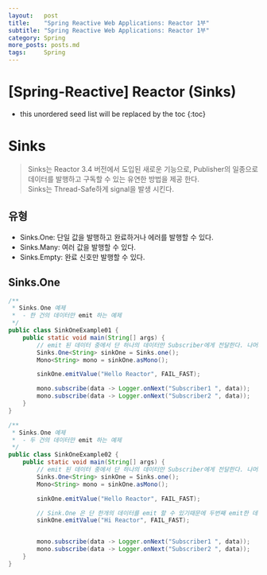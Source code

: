 ```yaml
---
layout:   post
title:    "Spring Reactive Web Applications: Reactor 1부"
subtitle: "Spring Reactive Web Applications: Reactor 1부"
category: Spring
more_posts: posts.md
tags:     Spring
---
```

# [Spring-Reactive] Reactor (Sinks)

<!--more-->
<!-- Table of contents -->
* this unordered seed list will be replaced by the toc
{:toc}

<!-- text -->

# Sinks
> Sinks는 Reactor 3.4 버전에서 도입된 새로운 기능으로, Publisher의 일종으로 데이터를 발행하고 구독할 수 있는 유연한 방법을 제공 한다.  
> Sinks는 Thread-Safe하게 signal을 발생 시킨다.

## 유형
- Sinks.One: 단일 값을 발행하고 완료하거나 에러를 발행할 수 있다.
- Sinks.Many: 여러 값을 발행할 수 있다.
- Sinks.Empty: 완료 신호만 발행할 수 있다.

## Sinks.One

```java
/**
 * Sinks.One 예제
 *  - 한 건의 데이터만 emit 하는 예제
 */
public class SinkOneExample01 {
    public static void main(String[] args) {
        // emit 된 데이터 중에서 단 하나의 데이터만 Subscriber에게 전달한다. 나머지 데이터는 Drop 됨.
        Sinks.One<String> sinkOne = Sinks.one();
        Mono<String> mono = sinkOne.asMono();

        sinkOne.emitValue("Hello Reactor", FAIL_FAST);

        mono.subscribe(data -> Logger.onNext("Subscriber1 ", data));
        mono.subscribe(data -> Logger.onNext("Subscriber2 ", data));
    }
}
```


```java
/**
 * Sinks.One 예제
 *  - 두 건의 데이터만 emit 하는 예제
 */
public class SinkOneExample02 {
    public static void main(String[] args) {
        // emit 된 데이터 중에서 단 하나의 데이터만 Subscriber에게 전달한다. 나머지 데이터는 Drop 됨.
        Sinks.One<String> sinkOne = Sinks.one();
        Mono<String> mono = sinkOne.asMono();

        sinkOne.emitValue("Hello Reactor", FAIL_FAST);

        // Sink.One 은 단 한개의 데이터를 emit 할 수 있기때문에 두번째 emit한 데이터는 drop 된다.
        sinkOne.emitValue("Hi Reactor", FAIL_FAST);


        mono.subscribe(data -> Logger.onNext("Subscriber1 ", data));
        mono.subscribe(data -> Logger.onNext("Subscriber2 ", data));
    }
}
```